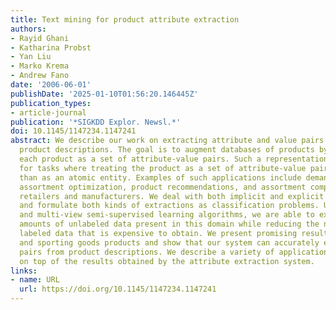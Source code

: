 ```yaml
---
title: Text mining for product attribute extraction
authors:
- Rayid Ghani
- Katharina Probst
- Yan Liu
- Marko Krema
- Andrew Fano
date: '2006-06-01'
publishDate: '2025-01-10T01:56:20.146445Z'
publication_types:
- article-journal
publication: '*SIGKDD Explor. Newsl.*'
doi: 10.1145/1147234.1147241
abstract: We describe our work on extracting attribute and value pairs from textual
  product descriptions. The goal is to augment databases of products by representing
  each product as a set of attribute-value pairs. Such a representation is beneficial
  for tasks where treating the product as a set of attribute-value pairs is more useful
  than as an atomic entity. Examples of such applications include demand forecasting,
  assortment optimization, product recommendations, and assortment comparison across
  retailers and manufacturers. We deal with both implicit and explicit attributes
  and formulate both kinds of extractions as classification problems. Using single-view
  and multi-view semi-supervised learning algorithms, we are able to exploit large
  amounts of unlabeled data present in this domain while reducing the need for initial
  labeled data that is expensive to obtain. We present promising results on apparel
  and sporting goods products and show that our system can accurately extract attribute-value
  pairs from product descriptions. We describe a variety of application that are built
  on top of the results obtained by the attribute extraction system.
links:
- name: URL
  url: https://doi.org/10.1145/1147234.1147241
---
```

